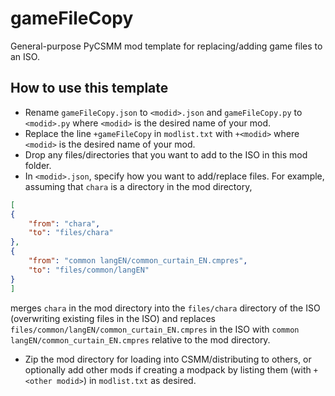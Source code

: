 # gameFileCopy

General-purpose PyCSMM mod template for replacing/adding game files to an ISO.

## How to use this template

- Rename `gameFileCopy.json` to `<modid>.json` and `gameFileCopy.py` to `<modid>.py` where `<modid>` is the desired name of your mod.
- Replace the line `+gameFileCopy` in `modlist.txt` with `+<modid>` where `<modid>` is the desired name of your mod.
- Drop any files/directories that you want to add to the ISO in this mod folder.
- In `<modid>.json`, specify how you want to add/replace files. For example, assuming that `chara` is a directory in the mod directory,
```json
[
{
	"from": "chara",
	"to": "files/chara"
},
{
	"from": "common langEN/common_curtain_EN.cmpres",
	"to": "files/common/langEN"
}
]
```
merges `chara` in the mod directory into the `files/chara` directory of the ISO (overwriting existing files in the ISO) and replaces `files/common/langEN/common_curtain_EN.cmpres` in the ISO with `common langEN/common_curtain_EN.cmpres` relative to the mod directory.
- Zip the mod directory for loading into CSMM/distributing to others, or optionally add other mods if creating a modpack by listing them (with `+<other modid>`) in `modlist.txt` as desired.
